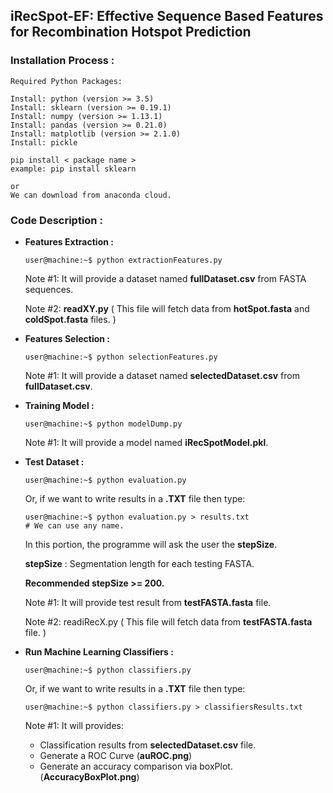 ## iRecSpot-EF: Effective Sequence Based Features for Recombination Hotspot Prediction

### Installation Process :
    Required Python Packages:

    Install: python (version >= 3.5)
    Install: sklearn (version >= 0.19.1)
    Install: numpy (version >= 1.13.1)
    Install: pandas (version >= 0.21.0)
    Install: matplotlib (version >= 2.1.0)
    Install: pickle

    pip install < package name >
    example: pip install sklearn

    or
    We can download from anaconda cloud.


### Code Description :
- **Features Extraction :**
  ```console
  user@machine:~$ python extractionFeatures.py
  ```
  Note #1: It will provide a dataset named **fullDataset.csv** from FASTA sequences.

  Note #2: **readXY.py** ( This file will fetch data from **hotSpot.fasta** and **coldSpot.fasta** files. )


- **Features Selection :**
  ```console
  user@machine:~$ python selectionFeatures.py
  ```
  Note #1: It will provide a dataset named **selectedDataset.csv** from **fullDataset.csv**.


- **Training Model :**
  ``` console
  user@machine:~$ python modelDump.py
  ```
  Note #1: It will provide a model named **iRecSpotModel.pkl**.

- **Test Dataset :**
  ``` console
  user@machine:~$ python evaluation.py
  ```
  Or, if we want to write results in a **.TXT** file then type:
  ``` console
  user@machine:~$ python evaluation.py > results.txt
  # We can use any name.
  ```
  In this portion, the programme will ask the user the **stepSize**.
  
  **stepSize** : Segmentation length for each testing FASTA.
  
  **Recommended stepSize >= 200.**
  
  Note #1: It will provide test result from **testFASTA.fasta** file.
  
  Note #2: readiRecX.py ( This file will fetch data from **testFASTA.fasta** file. )

- **Run Machine Learning Classifiers :**
  ``` console
  user@machine:~$ python classifiers.py
  ```
  Or, if we want to write results in a **.TXT** file then type:
  ``` console
  user@machine:~$ python classifiers.py > classifiersResults.txt
  ```
  
  Note #1: It will provides:
  - Classification results from **selectedDataset.csv** file.
  - Generate a ROC Curve (**auROC.png**)
  - Generate an accuracy comparison via boxPlot. (**AccuracyBoxPlot.png**)

